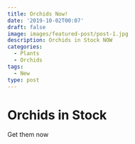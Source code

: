 ```yaml
---
title: Orchids Now!
date: '2019-10-02T00:07'
draft: false
image: images/featured-post/post-1.jpg
description: Orchids in Stock NOW
categories:
  - Plants
  - Orchids
tags:
  - New
type: post
---
```



# Orchids in Stock

Get them now

